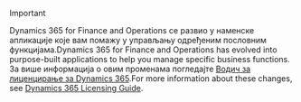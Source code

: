 > [!IMPORTANT]
> <span data-ttu-id="47c62-101">Dynamics 365 for Finance and Operations се развио у наменске апликације које вам помажу у управљању одређеним пословним функцијама.</span><span class="sxs-lookup"><span data-stu-id="47c62-101">Dynamics 365 for Finance and Operations has evolved into purpose-built applications to help you manage specific business functions.</span></span> <span data-ttu-id="47c62-102">За више информација о овим променама погледајте [Водич за лиценцирање за Dynamics 365](https://mbs.microsoft.com/Files/public/365/Dynamics365LicensingGuide.pdf).</span><span class="sxs-lookup"><span data-stu-id="47c62-102">For more information about these changes, see [Dynamics 365 Licensing Guide](https://mbs.microsoft.com/Files/public/365/Dynamics365LicensingGuide.pdf).</span></span>
 
